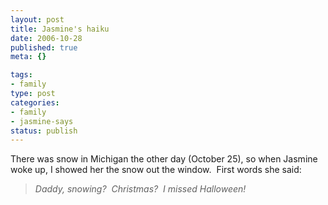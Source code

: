 ```yaml
---
layout: post
title: Jasmine's haiku
date: 2006-10-28
published: true
meta: {}

tags:
- family
type: post
categories:
- family
- jasmine-says
status: publish
---
```

There was snow in Michigan the other day (October 25), so when Jasmine woke up, I showed her the snow out the window.  First words she said:

 > _Daddy, snowing?  Christmas?  I missed Halloween!_
